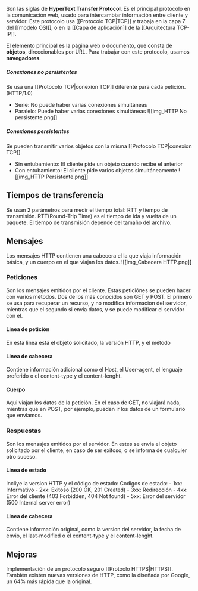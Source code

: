 Son las siglas de **HyperText Transfer Protocol**. Es el principal protocolo en la comunicación web, usado para intercambiar información entre cliente y servidor. Este protocolo usa [[Protocolo TCP|TCP]] y trabaja en la capa 7 del [[modelo OSI]], o en la [[Capa de aplicación]] de la [[Arquitectura TCP-IP]]. 

El elemento principal es la página web o documento, que consta de **objetos**, direccionables por URL. Para trabajar con este protocolo, usamos **navegadores**. 

##### Conexiones no persistentes
Se usa una [[Protocolo TCP|conexion TCP]] diferente para cada petición. (HTTP/1.0)
- Serie: No puede haber varias conexiones simultáneas
- Paralelo: Puede haber varias conexiones simultáneas
![[img_HTTP No persistente.png]]
##### Conexiones persistentes
Se pueden transmitir varios objetos con la misma [[Protocolo TCP|conexion TCP]].
- Sin entubamiento: El cliente pide un objeto cuando recibe el anterior
- Con entubamiento: El cliente pide varios objetos simultáneamente
![[img_HTTP Persistente.png]]

## Tiempos de transferencia
Se usan 2 parámetros para medir el tiempo total: RTT y tiempo de transmisión.
RTT(Round-Trip Time) es el tiempo de ida y vuelta de un paquete. El tiempo de transmisión depende del tamaño del archivo.

## Mensajes
Los mensajes HTTP contienen una cabecera el la que viaja información básica, y un cuerpo en el que viajan los datos.
![[img_Cabecera HTTP.png]]
### Peticiones
Son los mensajes emitidos por el cliente. Estas peticiónes se pueden hacer con varios métodos. Dos de los más conocidos son GET y POST. El primero se usa para recuperar un recurso, y no modifica informacion del servidor, mientras que el segundo si envia datos, y se puede modificar el servidor con el.
#### Linea de petición
En esta linea está el objeto solicitado, la versión HTTP, y el método
#### Linea de cabecera
Contiene información adicional como el Host, el User-agent, el lenguaje preferido o el content-type y el content-lenght.
#### Cuerpo
Aqui viajan los datos de la petición. En el caso de GET, no viajará nada, mientras que en POST, por ejemplo, pueden ir los datos de un formulario que enviamos.

### Respuestas
Son los mensajes emitidos por el servidor. En estes se envia el objeto solicitado por el cliente, en caso de ser exitoso, o se informa de cualquier otro suceso.
#### Linea de estado
Incliye la version HTTP y el código de estado:
	Codigos de estado:
	- 1xx: Informativo
	- 2xx: Exitoso (200 OK, 201 Created)
	- 3xx: Redirección
	- 4xx: Error del cliente (403 Forbidden, 404 Not found)
	- 5xx: Error del servidor (500 Internal server error)

#### Linea de cabecera
Contiene información original, como la version del servidor, la fecha de envio, el last-modified o el content-type y el content-lenght.


## Mejoras
Implementación de un protocolo seguro [[Protoolo HTTPS|HTTPS]].
También existen nuevas versiones de HTTP, como la diseñada por Google, un 64% más rápida que la original.